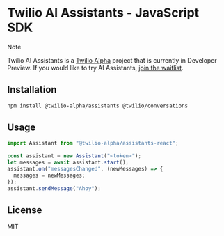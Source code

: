 # Twilio AI Assistants - JavaScript SDK

> [!NOTE]
> Twilio AI Assistants is a [Twilio Alpha](https://twilioalpha.com) project that is currently in Developer Preview. If you would like to try AI Assistants, [join the waitlist](https://twilioalpha.com/ai-assistants).

## Installation

```bash
npm install @twilio-alpha/assistants @twilio/conversations
```

## Usage

```js
import Assistant from "@twilio-alpha/assistants-react";

const assistant = new Assistant("<token>");
let messages = await assistant.start();
assistant.on("messagesChanged", (newMessages) => {
  messages = newMessages;
});
assistant.sendMessage("Ahoy");
```

## License

MIT
